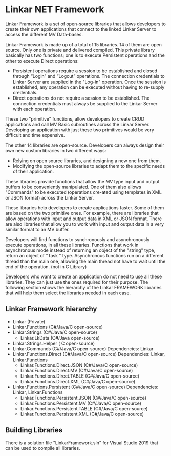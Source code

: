 # Linkar NET Framework

Linkar Framework is a set of open-source libraries that allows developers to create their own applications that connect to the linked Linkar Server to access the different MV Data-bases.

Linkar Framework is made up of a total of 15 libraries. 14 of them are open source. Only one is private and delivered compiled. This private library basically has two functions; one is to execute Persistent operations and the other to execute Direct operations:

- Persistent operations require a session to be established and closed through “Login” and “Logout” operations. The connection credentials to Linkar Server are supplied in the "Log-in" operation. Once the session is established, any operation can be executed without having to re-supply credentials.
- Direct operations do not require a session to be established. The connection credentials must always be supplied to the Linkar Server with each operation.

These two "primitive" functions, allow developers to create CRUD applications and call MV Basic subroutines across the Linkar Server. Developing an application with just these two primitives would be very difficult and time expensive.

The other 14 libraries are open-source. Developers can always design their own new custom libraries in two different ways:

- Relying on open source libraries, and designing a new one from them.
- Modifying the open-source libraries to adapt them to the specific needs of their application.

These libraries provide functions that allow the MV type input and output buffers to be conveniently manipulated. One of them also allows "Commands" to be executed (operations cre-ated using templates in XML or JSON format) across the Linkar Server. 

These libraries help developers to create applications faster. Some of them are based on the two primitive ones. For example, there are libraries that allow operations with input and output data in XML or JSON format. There are also libraries that allow you to work with input and output data in a very similar format to an MV buffer.

Developers will find functions to synchronously and asynchronously execute operations, in all these libraries. Functions that work in asynchronous mode instead of returning an object of the "string" type, return an object of  "Task <string>" type. Asynchronous functions run on a different thread than the main one, allowing the main thread not have to wait until the end of the operation. (not in C Library)

Developers who want to create an application do not need to use all these libraries. They can just use the ones required for their purpose. The following section shows the hierarchy of the Linkar FRAMEWORK libraries that will help them select the  libraries needed in each case.


## Linkar Framework hierarchy

- Linkar (Private)
- Linkar.Functions (C#/Java/C open-source)
- Linkar.Strings (C#/Java/C open-source)
	- Linkar.LkData (C#/Java open-source)
- Linkar.Strings.Helper ( C open-source)
- Linkar.Commands (C#/Java/C open-source) Dependencies: Linkar
- Linkar.Functions.Direct (C#/Java/C open-source) Dependencies: Linkar, Linkar.Functions
	- Linkar.Functions.Direct.JSON (C#/Java/C open-source)
	- Linkar.Functions.Direct.MV (C#/Java/C open-source)
	- Linkar.Functions.Direct.TABLE (C#/Java/C open-source)
	- Linkar.Functions.Direct.XML (C#/Java/C open-source)
- Linkar.Functions.Persistent (C#/Java/C open-source) Dependencies: Linkar, Linkar.Functions
	- Linkar.Functions.Persistent.JSON (C#/Java/C open-source)
	- Linkar.Functions.Persistent.MV (C#/Java/C open-source)
	- Linkar.Functions.Persistent.TABLE (C#/Java/C open-source)
	- Linkar.Functions.Persistent.XML (C#/Java/C open-source)

## Building Libraries

There is a solution file "LinkarFramework.sln" for Visual Studio 2019 that can be used to compile all libraries.
